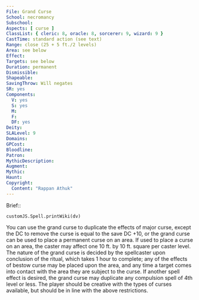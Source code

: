 ```yaml
---
File: Grand Curse
School: necromancy
Subschool: 
Aspects: [ curse ]
ClassList: { cleric: 8, oracle: 8, sorcerer: 9, wizard: 9 }
CastTime: standard action (see text)
Range: close (25 + 5 ft./2 levels)
Area: see below
Effect: 
Targets: see below
Duration: permanent
Dismissible: 
Shapeable: 
SavingThrow: Will negates
SR: yes
Components:
  V: yes
  S: yes
  M: 
  F: 
  DF: yes
Deity: 
SLALevel: 9
Domains: 
GPCost: 
Bloodline: 
Patron: 
MythicDescription: 
Augment: 
Mythic: 
Haunt: 
Copyright:
  Content: "Rappan Athuk"
---
```

Brief:: 

```dataviewjs
customJS.Spell.printWiki(dv)
```

You can use the grand curse to duplicate the effects of major curse, except the DC to remove the curse is equal to the save DC +10, or the grand curse can be used to place a permanent curse on an area.  If used to place a curse on an area, the caster may affect one 10 ft. by 10 ft. square per caster level.  The nature of the grand curse is decided by the spellcaster upon conclusion of the ritual, which takes 1 hour to complete; any of the effects of bestow curse may be placed upon the area, and any time a target comes into contact with the area they are subject to the curse. If another spell effect is desired, the grand curse may duplicate any compulsion spell of 4th level or less. The player should be creative with the types of curses available, but should be in line with the above restrictions.
